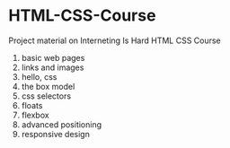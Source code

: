 # HTML-CSS-Course
Project material on Interneting Is Hard HTML CSS Course
1. basic web pages
2. links and images
3. hello, css
4. the box model
5. css selectors
6. floats
7. flexbox
8. advanced positioning
9. responsive design

